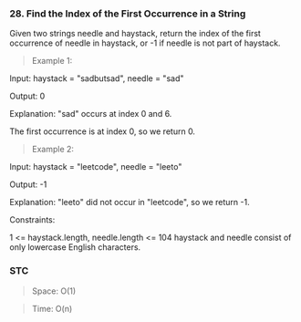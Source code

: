 ### 28. Find the Index of the First Occurrence in a String

Given two strings needle and haystack, return the index of the first occurrence of needle in haystack, or -1 if needle is not part of haystack.

> Example 1:

Input: haystack = "sadbutsad", needle = "sad"

Output: 0

Explanation: "sad" occurs at index 0 and 6.

The first occurrence is at index 0, so we return 0.

> Example 2:

Input: haystack = "leetcode", needle = "leeto"

Output: -1

Explanation: "leeto" did not occur in "leetcode", so we return -1.

Constraints:

1 <= haystack.length, needle.length <= 104 haystack and needle consist of only lowercase English characters.

### STC

> Space: O(1)

> Time: O(n)

